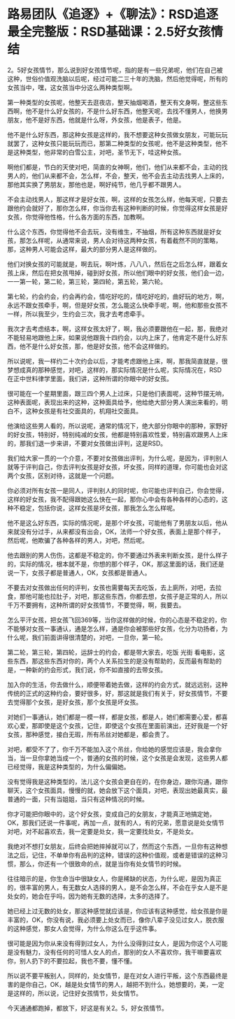 # 路易团队《追逐》+《聊法》：RSD追逐最全完整版：RSD基础课：2.5好女孩情结

2。5好女孩情节，那么说到好女孩情节呢，指的是有一些兄弟呢，他们在自己被这种，世俗价值观洗脑以后呢，经过可能二三十年的洗脑，然后他觉得呢，所有的女孩当中，嘿，这女孩当中分这么两种类型啊。

第一种类型的女孩呢，他整天去逛夜店，整天抽烟喝酒，整天有文身啊，整这些东西啊，他不是什么好女孩的，不是什么好东西，他整天呢，去找不懂男人，他换男朋友，他不是好东西，他就是什么呀，外女孩，他是表子，他是。

他不是什么好东西，那这种女孩是这样的，我不想要这种女孩做女朋友，可能玩玩就罢了，这种女孩只能玩玩而已，那第二种类型的女孩呢，他不是这种类型，他不是这种类型，他非常的白雪公主，对吧，圣节无下，哇这种女孩。

啊他们都是，节白的天使对吧，简直的女神啊，他们，他们从来都不会，主动的找男人的，他们从来都不会，怎么样，不会，整天，他不会去主动去找男人上床的，那他其实换了男朋友，那他也是，啊好纯节，他几乎都不跟男人。

不会主动找男人，那这样才是好女孩，啊，这样的女孩怎么样，他每天呢，只要去跟他约会就好了，那你怎么样，你当你去有这种判断的时候，你觉得这样女孩是好女孩，你觉得他性格，什么各方面的东西，加教啊。

什么这个东西，你觉得他不会去玩，没有维生，不抽烟，所有这种东西就是好女孩，那怎么样呢，从通常来说，男人会对待这两种女孩，有着截然不同的策略，那，这种男人可能会这样，最大的部分男人是这样做的。

他们对换女孩的可能就是，啊去玩，啊叶炼，八八八，然后在之后怎么样，跟着女孩上床，然后在把女孩甩掉，碰到好女孩，所以他们眼中的好女孩，他们会一边，一一第一轮，第二轮，第三轮，第四轮，第五轮，第六轮。

第七轮，约会约会，约会再约会，情吃好吃的，情吃好吃的，曲好玩的地方，啊，永远不跟女孩牵手，啊，但是好女孩，怎么能这么快牵手呢，啊，他和那些女孩不一样，所以我至少，生约会三次，我才去考虑牵手。

我次才去考虑结本，啊，这样女孩太好了，啊，我必须要跟他在一起，那，我绝对不能轻易地跟他上床，如果说他跟我十四约会，以内上床了，他肯定不是什么好东西，他不是什么好女孩，那，他是好女孩，他不会这样做的。

所以说呢，我一样约二十次约会以后，才能考虑跟他上床，啊，那我简直就是，很梦想成真的那种感觉，对吧，这样的，那实际情况是什么呢，实际情况在，RSD在正中世料律学里面，我们讲，这种所谓的你眼中的好女孩。

很可能在一个星期里面，跟三四个男人上过床，只是他们表面呢，这种节摆无响，这种表面呢，表现出来的这种，这种面具给予，他给绝大部分男人演出来看的，明白不，这种女孩是有社交面具的，机翔社交面具。

他演给这些男人看的，所以说呢，通常的情况下，绝大部分你眼中的那种，家野好的好女孩，特别好，特别纯减的女孩，他都是特别喜欢性爱，特别喜欢跟男人上床的，那我们退一步来讲，不要对女孩做出评判，这是RSD。

我们给大家一贯的一个介意，不要对女孩做出评判，为什么呢，是因为，评判别人就等于评判自己，你去评判女孩是好女孩，坏女孩，同样的道理，你可能也会对这两个女孩，区别对待，这就是一个问题。

你必须对所有女孩一是同人，评判别人的同时呢，你可能也评判自己，你会觉得，这样的好女孩，我不配得跟她这么快在一起，那你心中会有各种各样的心态的，这种不稳定，包括你说，这样女孩是坏女孩，那我怎么怎么样呢。

他不是这么好东西，实际的情况呢，是那个坏女孩，可能他有了男朋友以后，他从来就没有分过手，从来都没有出会，OK，法师一个好女孩，表面上是那个样子，然后呢，他欺骗了各种各样的男人，对吧，然后呢。

他去跟别的男人伤伤，这都是不稳定的，你不要通过外表来判断女孩，是什么样子的，实际的情况，根本就不是，你想的那个样子，OK，那这里面的话，我们还是说一下，女孩子都是普通人，OK，女孩都是普通人。

不要去对女孩做出任何的评判，女孩也需要每天去吃饭，去上廁所，对吧，去拉食，那他可能也拉肚子，对吧，那这些东西，你都去想，女孩子是正常的人，所以千万不要拥有，这种所谓的好女孩情节，不要觉得，啊，我要去。

怎么平汗女孩，把女孩飞回369等，当你这样做的时候，你的心态是不稳定的，你不能够对女孩一事通认，通是怎么样，通是你会被那些好女孩，化分为功扬者，为什么呢，我们前面讲得很清楚的，对吧，一旦你，第一轮。

第二轮，第三轮，第四轮，运辞士的约会，都是带大家去，吃饭 光街 看电影，这些东西，那这些东西对你的，两个人关系拉生的是没有帮助的，反而最有帮助的是，一种新的约会形式，我们说，你不如直接的去带女孩。

加入你的生活，你去做什么，顺便带着她去做，这样的约会方式，就远远别，这种传统的正式的这种约会，要好很多，好，那这就是我们有关于，好女孩情节，不要去觉得那个女孩，是好女孩，那个女孩是坏女孩。

对她们一事通认，她们都是一模一样，都是女孩，都是人，她们都需要心爱，都喜欢心爱，那即使是这个女孩，记住，即使这个女孩在里面前演出，还好我是一个好女孩，那种感觉，接白无瑕，所有吊丝对她都是，都会贵了。

对吧，都受不了了，你千万不能加入这个吊丝，你给她的感觉应该是，我会拿你当，当一旦你拿她当成一个，普通的女孩的时候，这个女孩是会发现，这些男人都已经觉得，我是这种类型的，为什么偏偏她。

没有觉得我是这种类型的，法儿这个女孩会更自在的，在你身边，跟你沟通，跟你聊天，这个女孩面具，慢慢的就，她会放下这个面具，对吧，表现出她最真实，最普通的一面，只有当姐姐，当只有这种情况的时候。

你才可能把你眼中的，这个好女孩，变成自己的女朋友，才能真正地搞定她，OK，那我们还说一件事呢，再加一点，就有的人，有的兄弟，愿意说是处女情节对吧，对不起喜欢去，我一定要是处女，我一定要找处女，不是处女。

我绝对不想打女朋友，后终会把她摔掉就可以了，然而这个东西，一旦你有这种想法之后，记住，不单单你有品判的这种，错误的这种价值观，或者是错误的这种习惯，那么，你还有一个很致命的点，就是当你有处女情节的时候。

往往暗示的是，你生命当中很缺女人，你是稀缺的状态，为什么呢，是因为真正的，很丰富的男人，有无数女人选择的男人，是不会怎么样，不会在乎女人是不是处女的，她会在乎吗，因为她有无数的选择，太多的选择了。

她已经上过无数的处女，那这种感觉就应该是，你应该有这种感觉，给女孩是你是丰富的，OK，你没有说，我必须要上处女而已，像你八辈子没见过女人，脱衣服的这种感觉，那女人会觉得，为什么你这么在乎这件事。

很可能是因为你从来没有得到过女人，为什么没得到过女人，是因为你这个人可能是没有魅力，没有任何的可惜人女人的点，那别的女人不喜欢你，我干嘛要喜欢你，别人扔下的不要拉起，我也不要，懂不懂。

所以说不要平叛别人，同样的，处女情节，是在对女人进行平叛，这个东西最终是害的是你自己，OK，越是处女情节的男人，越把不到什么，她想要的，美，一定是这样的，所以说，记住好女孩情节，处女情节。

今天通通都跑掉，都放下，好这是有关2。5，好女孩情节。
